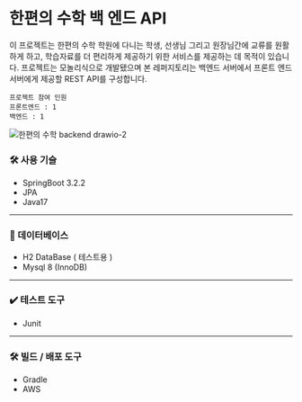 # 한편의 수학 백 엔드 API
이 프로젝트는 한편의 수학 학원에 다니는 학생, 선생님 그리고 원장님간에 교류를 원활하게 하고, 학습자료를 더 편리하게 제공하기 위한 서비스를 제공하는 데 목적이 있습니다.
프로젝트는 모놀리식으로 개발됐으며 본 레퍼지토리는 백엔드 서버에서 프론트 엔드 서버에게 제공할 REST API를 구성합니다.
```
프로젝트 참여 인원
프론트엔드 : 1
백엔드 : 1
```
![한편의 수학 backend drawio-2](https://github.com/user-attachments/assets/d9eae68a-bcfa-4190-b07d-2a18542a946b)



### 🛠 사용 기슬
- SpringBoot 3.2.2
- JPA
- Java17
----- 
### 🫙 데이터베이스
- H2 DataBase ( 테스트용 )
- Mysql 8 (InnoDB)
-----
### ✔️ 테스트 도구
- Junit
-----
### 🛠️ 빌드 / 배포 도구
- Gradle
- AWS


